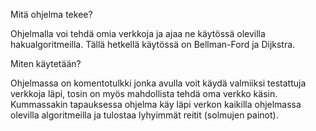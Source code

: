 Mitä ohjelma tekee?

Ohjelmalla voi tehdä omia verkkoja ja ajaa ne käytössä olevilla
hakualgoritmeilla. Tällä hetkellä käytössä on Bellman-Ford ja Dijkstra.

Miten käytetään?

Ohjelmassa on komentotulkki jonka avulla voit käydä valmiiksi testattuja verkkoja läpi, tosin on
myös mahdollista tehdä oma verkko käsin. Kummassakin tapauksessa ohjelma käy läpi verkon
kaikilla ohjelmassa olevilla algoritmeilla ja tulostaa lyhyimmät reitit (solmujen painot).
